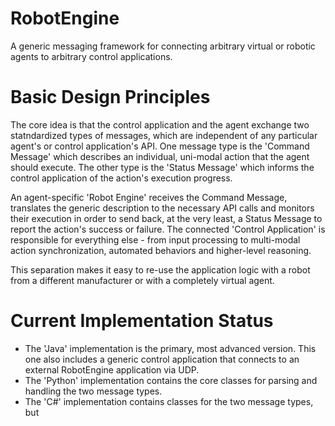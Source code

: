 # RobotEngine

A generic messaging framework for connecting arbitrary virtual or robotic agents to arbitrary control applications.


# Basic Design Principles

The core idea is that the control application and the agent exchange two statndardized types of messages, which are independent of any particular agent's or control application's API. One message type is the 'Command Message' which describes an individual, uni-modal action that the agent should execute. The other type is the 'Status Message' which informs the control application of the action's execution progress.

An agent-specific 'Robot Engine' receives the Command Message, translates the generic description to the necessary API calls and monitors their execution in order to send back, at the very least, a Status Message to report the action's success or failure. The connected 'Control Application' is responsible for everything else - from input processing to multi-modal action synchronization, automated behaviors and higher-level reasoning.

This separation makes it easy to re-use the application logic with a robot from a different manufacturer or with a completely virtual agent.


# Current Implementation Status

* The 'Java' implementation is the primary, most advanced version. This one also includes a generic control application that connects to an external RobotEngine application via UDP.
* The 'Python' implementation contains the core classes for parsing and handling the two message types.
* The 'C#' implementation contains classes for the two message types, but
